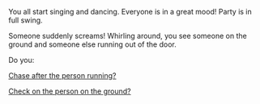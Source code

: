 You all start singing and dancing. Everyone is in a great mood! Party is in full swing. 

Someone suddenly screams!  Whirling around, you see someone on the ground and someone
else running out of the door.

Do you:

[Chase after the person running?](running/chase.md)

[Check on the person on the ground?](help/person.md)